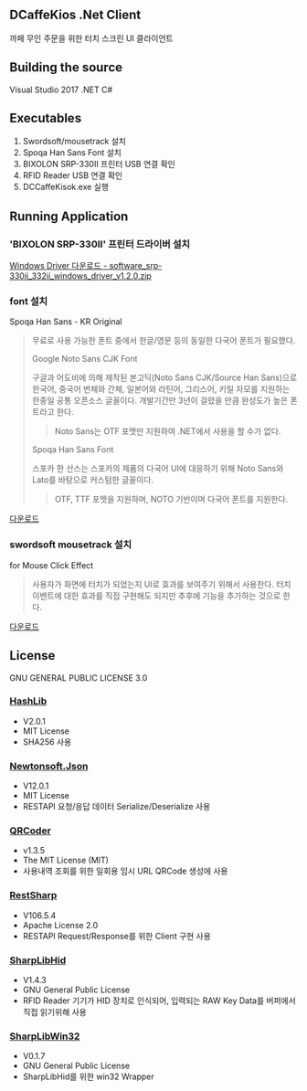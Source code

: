 ## DCaffeKios .Net Client

까페 무인 주문을 위한 터치 스크린 UI 클라이언트

## Building the source

Visual Studio 2017 .NET C#

## Executables

1. Swordsoft/mousetrack 설치
2. Spoqa Han Sans Font 설치
3. BIXOLON SRP-330II 프린터 USB 연결 확인
4. RFID Reader USB 연결 확인
5. DCCaffeKisok.exe 실행

## Running Application

### 'BIXOLON SRP-330II' 프린터 드라이버 설치

[Windows Driver 다운로드 - software_srp-330ii_332ii_windows_driver_v1.2.0.zip](http://bixolon.com/upload/download/software_srp-330ii_332ii_windows_driver_v1.2.0.zip)

### font 설치

Spoqa Han Sans - KR Original

> 무료로 사용 가능한 폰트 중에서 한글/영문 등의 동일한 다국어 폰트가 필요했다.
> 
> Google Noto Sans CJK Font
> 
> 구글과 어도비에 의해 제작된 본고딕(Noto Sans CJK/Source Han Sans)으로 한국어, 중국어 번체와 간체, 일본어와 라틴어, 그리스어, 키릴 자모를 지원하는 한중일 공통 오픈소스 글꼴이다. 개발기간만 3년이 걸렸을 만큼 완성도가 높은 폰트라고 한다.
> > Noto Sans는 OTF 포멧만 지원하여 .NET에서 사용을 할 수가 없다.
> 
> Spoqa Han Sans Font
> 
> 스포카 한 산스는 스포카의 제품의 다국어 UI에 대응하기 위해 Noto Sans와 Lato를 바탕으로 커스텀한 글꼴이다.
> > OTF, TTF 포멧을 지원하며, NOTO 기반이며 다국어 폰트를 지원한다.

[다운로드](https://github.com/spoqa/spoqa-han-sans/releases/download/2.1.0/SpoqaHanSans_original.zip)

### swordsoft mousetrack 설치

for Mouse Click Effect
> 사용자가 화면에 터치가 되었는지 UI로 효과를 보여주기 위해서 사용한다.
> 터치 이벤트에 대한 효과를 직접 구현해도 되지만 추후에 기능을 추가하는 것으로 한다.

[다운로드](http://www.swordsoft.idv.tw/mousetrack/)

## License

GNU GENERAL PUBLIC LICENSE 3.0

### [HashLib](https://archive.codeplex.com/?p=hashlib#HashLib/)
- V2.0.1
- MIT License
- SHA256 사용

### [Newtonsoft.Json](https://www.newtonsoft.com/json)
- V12.0.1
- MIT License
- RESTAPI 요청/응답 데이터 Serialize/Deserialize 사용

### [QRCoder](https://github.com/codebude/QRCoder/)
- v1.3.5
- The MIT License (MIT)
- 사용내역 조회를 위한 일회용 임시 URL QRCode 생성에 사용

### [RestSharp](http://restsharp.org/)
- V106.5.4
- Apache License 2.0
- RESTAPI Request/Response를 위한 Client 구현 사용

### [SharpLibHid](https://github.com/Slion/SharpLibHid)
- V1.4.3
- GNU General Public License
- RFID Reader 기기가 HID 장치로 인식되어, 입력되는 RAW Key Data를 버퍼에서 직접 읽기위해 사용

### [SharpLibWin32](https://github.com/Slion/SharpLibWin32)
- V0.1.7
- GNU General Public License
- SharpLibHid를 위한 win32 Wrapper

